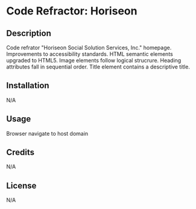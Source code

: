 # Code Refractor: Horiseon  

## Description 

Code refrator "Horiseon Social Solution Services, Inc." homepage. Improvements to accessibility standards. HTML semantic elements upgraded to HTML5. Image elements follow logical strucrure. Heading attributes fall in sequential order. Title element contains a descriptive title. 

## Installation 

N/A

## Usage 

Browser navigate to host domain

## Credits

N/A

## License

N/A